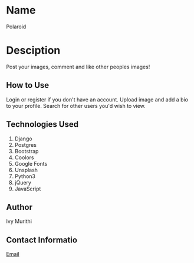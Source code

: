 # Name
Polaroid

# Desciption
Post your images, comment and like other peoples images!

## How to Use
Login or register if you don't have an account.
Upload image and add a bio to your profile.
Search for other users you'd wish to view.

## Technologies Used
1. Django
2. Postgres
3. Bootstrap
4. Coolors
5. Google Fonts
6. Unsplash
7. Python3
8. jQuery
9. JavaScript

## Author
Ivy Murithi

## Contact Informatio
[Email](mailto:ivymurithi@gmail.com)